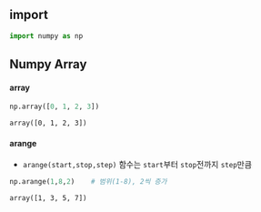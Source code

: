 
## import
```python
import numpy as np
```

## Numpy Array

#### array
```python
np.array([0, 1, 2, 3])
```
```
array([0, 1, 2, 3])
```

#### arange
- `arange(start,stop,step)` 함수는 `start`부터 `stop`전까지 `step`만큼
```python
np.arange(1,8,2)    # 범위(1-8), 2씩 증가
```
```
array([1, 3, 5, 7])
```


